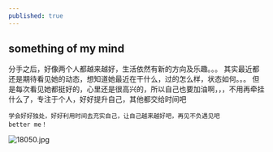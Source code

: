 ```yaml
---
published: true
---
```

## something of my mind
分手之后，好像两个人都越来越好，生活依然有新的方向及乐趣。。。
其实最近都还是期待看见她的动态，想知道她最近在干什么，过的怎么样，状态如何。。。
但是每次看见她都挺好的，心里还是很高兴的，所以自己也要加油啊，，，不用再牵挂什么了，专注于个人，好好提升自己，其他都交给时间吧

	学会好好独处，好好利用时间去充实自己，让自己越来越好吧，再见不负遇见吧
    better me！
![18050.jpg]({{site.baseurl}}/_posts/18050.jpg)
